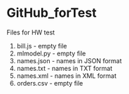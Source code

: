 # GitHub_forTest
Files for HW test
1. bill.js - empty file
2. mlmodel.py - empty file
3. names.json - names in JSON format
4. names.txt - names in TXT format
5. names.xml - names in XML format
6. orders.csv - empty file
